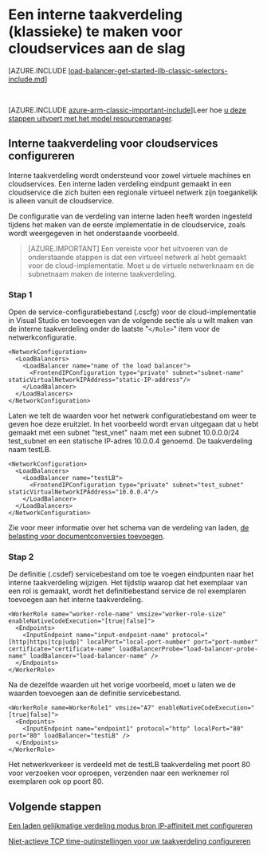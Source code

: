 <properties
   pageTitle="Een interne taakverdeling voor cloudservices maken in het implementatiemodel klassieke | Microsoft Azure"
   description="Informatie over het maken van een interne taakverdeling via PowerShell in het implementatiemodel klassieke"
   services="load-balancer"
   documentationCenter="na"
   authors="sdwheeler"
   manager="carmonm"
   editor=""
   tags="azure-service-management"
/>
<tags
   ms.service="load-balancer"
   ms.devlang="na"
   ms.topic="get-started-article"
   ms.tgt_pltfrm="na"
   ms.workload="infrastructure-services"
   ms.date="02/09/2016"
   ms.author="sewhee" />

# <a name="get-started-creating-an-internal-load-balancer-classic-for-cloud-services"></a>Een interne taakverdeling (klassieke) te maken voor cloudservices aan de slag

[AZURE.INCLUDE [load-balancer-get-started-ilb-classic-selectors-include.md](../../includes/load-balancer-get-started-ilb-classic-selectors-include.md)]

<BR>

[AZURE.INCLUDE [azure-arm-classic-important-include](../../includes/learn-about-deployment-models-classic-include.md)]Leer hoe [u deze stappen uitvoert met het model resourcemanager](load-balancer-get-started-ilb-arm-ps.md).


## <a name="configure-internal-load-balancer-for-cloud-services"></a>Interne taakverdeling voor cloudservices configureren

Interne taakverdeling wordt ondersteund voor zowel virtuele machines en cloudservices. Een interne laden verdeling eindpunt gemaakt in een cloudservice die zich buiten een regionale virtueel netwerk zijn toegankelijk is alleen vanuit de cloudservice.

De configuratie van de verdeling van interne laden heeft worden ingesteld tijdens het maken van de eerste implementatie in de cloudservice, zoals wordt weergegeven in het onderstaande voorbeeld.

>[AZURE.IMPORTANT] Een vereiste voor het uitvoeren van de onderstaande stappen is dat een virtueel netwerk al hebt gemaakt voor de cloud-implementatie. Moet u de virtuele netwerknaam en de subnetnaam maken de interne taakverdeling.

### <a name="step-1"></a>Stap 1

Open de service-configuratiebestand (.cscfg) voor de cloud-implementatie in Visual Studio en toevoegen van de volgende sectie als u wilt maken van de interne taakverdeling onder de laatste "`</Role>`" item voor de netwerkconfiguratie.




    <NetworkConfiguration>
      <LoadBalancers>
        <LoadBalancer name="name of the load balancer">
          <FrontendIPConfiguration type="private" subnet="subnet-name" staticVirtualNetworkIPAddress="static-IP-address"/>
        </LoadBalancer>
      </LoadBalancers>
    </NetworkConfiguration>


Laten we telt de waarden voor het netwerk configuratiebestand om weer te geven hoe deze eruitziet. In het voorbeeld wordt ervan uitgegaan dat u hebt gemaakt met een subnet "test_vnet" naam met een subnet 10.0.0.0/24 test_subnet en een statische IP-adres 10.0.0.4 genoemd. De taakverdeling naam testLB.

    <NetworkConfiguration>
      <LoadBalancers>
        <LoadBalancer name="testLB">
          <FrontendIPConfiguration type="private" subnet="test_subnet" staticVirtualNetworkIPAddress="10.0.0.4"/>
        </LoadBalancer>
      </LoadBalancers>
    </NetworkConfiguration>

Zie voor meer informatie over het schema van de verdeling van laden, [de belasting voor documentconversies toevoegen](https://msdn.microsoft.com/library/azure/dn722411.aspx).

### <a name="step-2"></a>Stap 2


De definitie (.csdef) servicebestand om toe te voegen eindpunten naar het interne taakverdeling wijzigen. Het tijdstip waarop dat het exemplaar van een rol is gemaakt, wordt het definitiebestand service de rol exemplaren toevoegen aan het interne taakverdeling.


    <WorkerRole name="worker-role-name" vmsize="worker-role-size" enableNativeCodeExecution="[true|false]">
      <Endpoints>
        <InputEndpoint name="input-endpoint-name" protocol="[http|https|tcp|udp]" localPort="local-port-number" port="port-number" certificate="certificate-name" loadBalancerProbe="load-balancer-probe-name" loadBalancer="load-balancer-name" />
      </Endpoints>
    </WorkerRole>

Na de dezelfde waarden uit het vorige voorbeeld, moet u laten we de waarden toevoegen aan de definitie servicebestand.

    <WorkerRole name=WorkerRole1" vmsize="A7" enableNativeCodeExecution="[true|false]">
      <Endpoints>
        <InputEndpoint name="endpoint1" protocol="http" localPort="80" port="80" loadBalancer="testLB" />
      </Endpoints>
    </WorkerRole>

Het netwerkverkeer is verdeeld met de testLB taakverdeling met poort 80 voor verzoeken voor oproepen, verzenden naar een werknemer rol exemplaren ook op poort 80.


## <a name="next-steps"></a>Volgende stappen

[Een laden gelijkmatige verdeling modus bron IP-affiniteit met configureren](load-balancer-distribution-mode.md)

[Niet-actieve TCP time-outinstellingen voor uw taakverdeling configureren](load-balancer-tcp-idle-timeout.md)